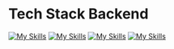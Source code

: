 # Tech Stack Backend

[![My Skills](https://skillicons.dev/icons?i=nodejs)](https://skillicons.dev) 
[![My Skills](https://skillicons.dev/icons?i=express)](https://skillicons.dev) 
[![My Skills](https://skillicons.dev/icons?i=sequelize)](https://skillicons.dev) 
[![My Skills](https://skillicons.dev/icons?i=mysql)](https://skillicons.dev) 

